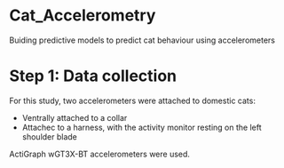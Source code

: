 # Cat_Accelerometry
Buiding predictive models to predict cat behaviour using accelerometers

# Step 1: Data collection
For this study, two accelerometers were attached to domestic cats:
- Ventrally attached to a collar
- Attachec to a harness, with the activity monitor resting on the left shoulder blade

ActiGraph wGT3X-BT accelerometers were used.
